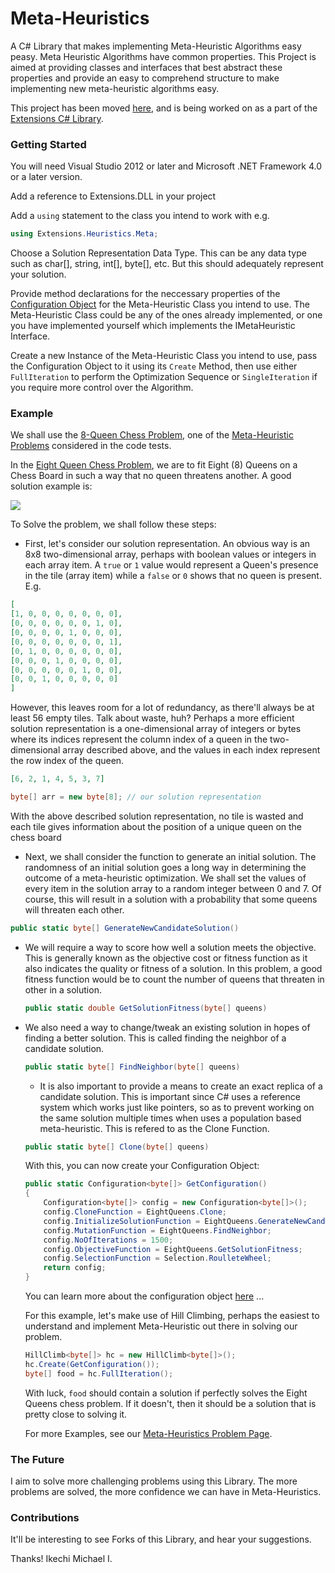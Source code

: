 # Meta-Heuristics
A C# Library that makes implementing Meta-Heuristic Algorithms easy peasy. Meta Heuristic Algorithms have common properties. This Project is aimed at providing classes and interfaces that best abstract these properties and provide an easy to comprehend structure to make implementing new meta-heuristic algorithms easy.

This project has been moved [here](https://github.com/mykeels/Extensions/tree/master/Extensions/Heuristics/Meta), and is being worked on as a part of the [Extensions C# Library](https://github.com/mykeels/Extensions).

### Getting Started

You will need Visual Studio 2012 or later and Microsoft .NET Framework 4.0 or a later version.

Add a reference to Extensions.DLL in your project

Add a `using` statement to the class you intend to work with e.g.

```cs
using Extensions.Heuristics.Meta;
```

Choose a Solution Representation Data Type. This can be any data type such as char[], string, int[], byte[], etc. But this should adequately represent your solution.

Provide method declarations for the neccessary properties of the [Configuration Object](https://github.com/mykeels/Extensions/blob/master/Extensions/Heuristics/Meta/Configuration.md) for the Meta-Heuristic Class you intend to use. The Meta-Heuristic Class could be any of the ones already implemented, or one you have implemented yourself which implements the IMetaHeuristic Interface.

Create a new Instance of the Meta-Heuristic Class you intend to use, pass the Configuration Object to it using its `Create` Method, then use either `FullIteration` to perform the Optimization Sequence or `SingleIteration` if you require more control over the Algorithm.

### Example

We shall use the [8-Queen Chess Problem](https://en.wikipedia.org/wiki/Eight_queens_puzzle), one of the [Meta-Heuristic Problems](https://github.com/mykeels/Extensions/tree/master/Extensions/Heuristics/Meta/Problems) considered in the code tests.

In the [Eight Queen Chess Problem](https://mykeels.github.io/Eight-Queen-Solution-Test/), we are to fit Eight (8) Queens on a Chess Board in such a way that no queen threatens another. A good solution example is:

![](https://mykeels.github.io/Eight-Queen-Solution-Test/IMG/eight-queens-solution.PNG)

To Solve the problem, we shall follow these steps:

- First, let's consider our solution representation. An obvious way is an 8x8 two-dimensional array, perhaps with boolean values or integers in each array item. A `true` or `1` value would represent a Queen's presence in the tile (array item) while a `false` or `0` shows that no queen is present. E.g.
```json
[
[1, 0, 0, 0, 0, 0, 0, 0],
[0, 0, 0, 0, 0, 0, 1, 0],
[0, 0, 0, 0, 1, 0, 0, 0],
[0, 0, 0, 0, 0, 0, 0, 1],
[0, 1, 0, 0, 0, 0, 0, 0],
[0, 0, 0, 1, 0, 0, 0, 0],
[0, 0, 0, 0, 0, 1, 0, 0],
[0, 0, 1, 0, 0, 0, 0, 0]
]
```

  However, this leaves room for a lot of redundancy, as there'll always be at least 56 empty tiles. Talk about waste, huh? Perhaps a more efficient solution representation is a one-dimensional array of integers or bytes where its indices represent the column index of a queen in the two-dimensional array described above, and the values in each index represent the row index of the queen.
  
  ```json
  [6, 2, 1, 4, 5, 3, 7]
  ```
  
  ```cs
  byte[] arr = new byte[8]; // our solution representation
  ```
  
  With the above described solution representation, no tile is wasted and each tile gives information about the position of a unique queen on the chess board
- Next, we shall consider the function to generate an initial solution. The randomness of an initial solution goes a long way in determining the outcome of a meta-heuristic optimization. We shall set the values of every item in the solution array to a random integer between 0 and 7. Of course, this will result in a solution with a probability that some queens will threaten each other.

```cs
public static byte[] GenerateNewCandidateSolution()
```

- We will require a way to score how well a solution meets the objective. This is generally known as the objective cost or fitness function as it also indicates the quality or fitness of a solution.
  In this problem, a good fitness function would be to count the number of queens that threaten in other in a solution.
  
  ```cs
  public static double GetSolutionFitness(byte[] queens)
  ```

- We also need a way to change/tweak an existing solution in hopes of finding a better solution. This is called finding the neighbor of a candidate solution.

  ```cs
  public static byte[] FindNeighbor(byte[] queens)
  ```
  
  - It is also important to provide a means to create an exact replica of a candidate solution. This is important since C# uses a reference system which works just like pointers, so as to prevent working on the same solution multiple times when uses a population based meta-heuristic. This is refered to as the Clone Function.
  
  ```cs
  public static byte[] Clone(byte[] queens)
  ```
  
  With this, you can now create your Configuration Object:
  
  ```cs
  public static Configuration<byte[]> GetConfiguration()
  {
      Configuration<byte[]> config = new Configuration<byte[]>();
      config.CloneFunction = EightQueens.Clone;
      config.InitializeSolutionFunction = EightQueens.GenerateNewCandidateSolution;
      config.MutationFunction = EightQueens.FindNeighbor;
      config.NoOfIterations = 1500;
      config.ObjectiveFunction = EightQueens.GetSolutionFitness;
      config.SelectionFunction = Selection.RoulleteWheel;
      return config;
  }
  ```
  
  You can learn more about the configuration object [here](https://github.com/mykeels/Extensions/blob/master/Extensions/Heuristics/Meta/Configuration.md) ...
  
  For this example, let's make use of Hill Climbing, perhaps the easiest to understand and implement Meta-Heuristic out there in solving our problem.
  
  ```cs
  HillClimb<byte[]> hc = new HillClimb<byte[]>();
  hc.Create(GetConfiguration());
  byte[] food = hc.FullIteration();
  ```
  
  With luck, `food` should contain a solution if perfectly solves the Eight Queens chess problem. If it doesn't, then it should be a solution that is pretty close to solving it.
  
  For more Examples, see our [Meta-Heuristics Problem Page](https://github.com/mykeels/Extensions/tree/master/Extensions/Heuristics/Meta/Problems).
  
### The Future
  I aim to solve more challenging problems using this Library. The more problems are solved, the more confidence we can have in Meta-Heuristics.
  
### Contributions
  It'll be interesting to see Forks of this Library, and hear your suggestions.
  
Thanks! Ikechi Michael I.
